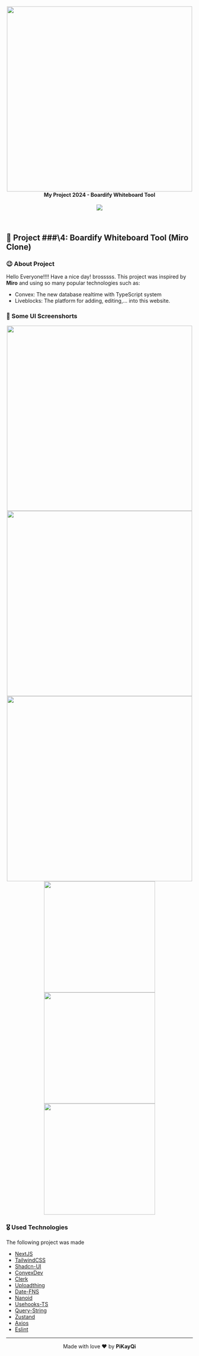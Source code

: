 <h4 align="center">
 <!-- <a href="https://youtu.be/Q7RuG2dvOAs?si=Pg9OEci3rVjLyfO_" > -->
    <img src="https://utfs.io/f/8GILMPE2UYNwlmdxc9R7lk86jfmX2EZsFBwWec1i9gGrKzbn" width="500px" />
    <br>
 <!-- </a> -->
 <div align><b>My Project 2024 - Boardify Whiteboard Tool</b></div>
</h4>
<p align="center">
  <!-- <a href="https://youtu.be/Q7RuG2dvOAs?si=Pg9OEci3rVjLyfO_" target="_blank">
     <img src="https://img.shields.io/badge/YouTube-FF0000?style=for-the-badge&logo=youtube&logoColor=white" target="_blank" /> 
  </a> -->
  
  <a href="https://board-draw-rho.vercel.app/homepage" target="_blank">
     <img src="https://img.shields.io/badge/Vercel-ffffff?style=for-the-badge&logo=vercel&logoColor=black&padding=14px" target="_blank" /> 
  </a>
</p>
<br>

## :bricks: Project ###\4: Boardify Whiteboard Tool (Miro Clone)

### :wink: About Project

Hello Everyone!!!! Have a nice day! brosssss. This project was inspired by <b>Miro</b> and using so many popular technologies such as: 
- Convex: The new database realtime with TypeScript system
- Liveblocks: The platform for adding, editing,... into this website. 

### :camera_flash: Some UI Screenshorts

<div align="center">
  <div align="center">
    <img src="https://utfs.io/f/8GILMPE2UYNwzyUeFpLZRlXJE1YitVda8PTCHB9Lrj4nguGN" width="500px" target="_blank" /> 
    <img src="https://utfs.io/f/8GILMPE2UYNw8m7tZnE2UYNwQy0W61tqaPMJILxgcCOVmBHe" width="500px" target="_blank" /> 
    <img src="https://utfs.io/f/8GILMPE2UYNwOAo7xRInqzsRd6yV780FA5x2WltcCXKpH1o9" width="500px" target="_blank" /> 
  </div>
  <div align="center">
    <img src="https://utfs.io/f/8GILMPE2UYNw2M02Ug0XS4ebBEwtoZjsph5MLVirv1yQX7FA" width="300px" target="_blank" />
    <img src="https://utfs.io/f/8GILMPE2UYNwkGIakaTYVsHUyrl1i26KEIL7fBWctoFmxZ4u" width="300px" target="_blank" />
    <img src="https://utfs.io/f/8GILMPE2UYNwitqIPhuxOLpJUwfuteygCFlQ9IVsNnzHkD0a" width="300px" target="_blank" />
  </div>
</div>

### :medal_military: Used Technologies

The following project was made

- [NextJS](https://nextjs.org/)
- [TailwindCSS](https://tailwindcss.com/)
- [Shadcn-UI](https://ui.shadcn.com/)
- [ConvexDev](https://www.convex.dev/)
- [Clerk](https://dashboard.clerk.com/)
- [Uploadthing](https://uploadthing.com/)
- [Date-FNS](https://date-fns.org/)
- [Nanoid](https://www.npmjs.com/package/nanoid)
- [Usehooks-TS](https://usehooks-ts.com/)
- [Query-String](https://www.npmjs.com/package/query-string)
- [Zustand](https://www.npmjs.com/package/zustand)
- [Axios](https://www.npmjs.com/package/axios)
- [Eslint](https://www.npmjs.com/package/eslint)

---

<p align="center">Made with love ❤️ by <b><a src="https://github.com/PiNguyenVanHong">PiKayQi</a></b></p>
